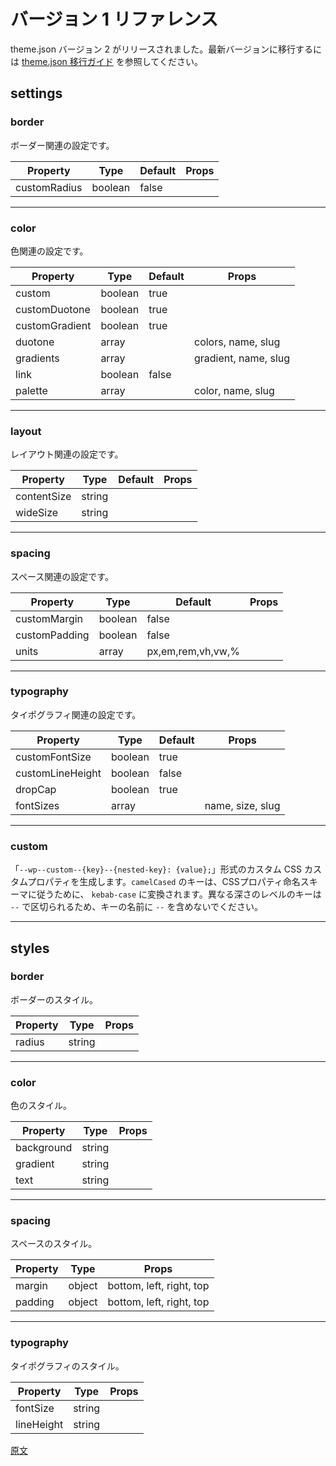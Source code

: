 <!-- 
# Version 1 Reference
 -->
# バージョン 1 リファレンス

<!-- 
Theme.json version 2 has been released, see the [theme.json migration guide](/docs/reference-guides/theme-json-reference/theme-json-migrations.md#migrating-from-v1-to-v2) for updating to the latest version.
 -->
theme.json バージョン 2 がリリースされました。最新バージョンに移行するには [theme.json 移行ガイド](https://ja.wordpress.org/team/handbook/block-editor/reference-guides/theme-json-reference/theme-json-migrations/) を参照してください。

<!-- 
## Settings
 -->
## settings

### border

<!-- 
Settings related to borders.
 -->
ボーダー関連の設定です。

| Property     | Type    | Default | Props |
| ------------ | ------- | ------- | ----- |
| customRadius | boolean | false   |       |

---

### color
<!-- 
Settings related to colors.
 -->
色関連の設定です。

| Property       | Type    | Default | Props                |
| -------------- | ------- | ------- | -------------------- |
| custom         | boolean | true    |                      |
| customDuotone  | boolean | true    |                      |
| customGradient | boolean | true    |                      |
| duotone        | array   |         | colors, name, slug   |
| gradients      | array   |         | gradient, name, slug |
| link           | boolean | false   |                      |
| palette        | array   |         | color, name, slug    |

---

### layout
<!-- 
Settings related to layout.
 -->
レイアウト関連の設定です。

| Property    | Type   | Default | Props |
| ----------- | ------ | ------- | ----- |
| contentSize | string |         |       |
| wideSize    | string |         |       |

---

### spacing

<!-- 
Settings related to spacing.
 -->
スペース関連の設定です。

| Property      | Type    | Default           | Props |
| ------------- | ------- | ----------------- | ----- |
| customMargin  | boolean | false             |       |
| customPadding | boolean | false             |       |
| units         | array   | px,em,rem,vh,vw,% |       |

---

### typography

<!-- 
Settings related to typography.
 -->
タイポグラフィ関連の設定です。

| Property         | Type    | Default | Props            |
| ---------------- | ------- | ------- | ---------------- |
| customFontSize   | boolean | true    |                  |
| customLineHeight | boolean | false   |                  |
| dropCap          | boolean | true    |                  |
| fontSizes        | array   |         | name, size, slug |

---

### custom

<!-- 
Generate custom CSS custom properties of the form `--wp--custom--{key}--{nested-key}: {value};`. `camelCased` keys are transformed to `kebab-case` as to follow the CSS property naming schema. Keys at different depth levels are separated by `--`, so keys should not include `--` in the name.
 -->
「`--wp--custom--{key}--{nested-key}: {value};`」形式のカスタム CSS カスタムプロパティを生成します。`camelCased` のキーは、CSSプロパティ命名スキーマに従うために、 `kebab-case` に変換されます。異なる深さのレベルのキーは `--` で区切られるため、キーの名前に `--` を含めないでください。

---
<!-- 
## Styles
 -->
## styles

### border
<!-- 
Border styles.
 -->
ボーダーのスタイル。

| Property | Type   | Props |
| -------- | ------ | ----- |
| radius   | string |       |

---

### color
<!-- 
Color styles.
 -->
色のスタイル。

| Property   | Type   | Props |
| ---------- | ------ | ----- |
| background | string |       |
| gradient   | string |       |
| text       | string |       |

---

### spacing

<!-- 
Spacing styles.
 -->
スペースのスタイル。

| Property | Type   | Props                    |
| -------- | ------ | ------------------------ |
| margin   | object | bottom, left, right, top |
| padding  | object | bottom, left, right, top |

---

### typography
<!-- 
Typography styles.
 -->
タイポグラフィのスタイル。

| Property   | Type   | Props |
| ---------- | ------ | ----- |
| fontSize   | string |       |
| lineHeight | string |       |

[原文](https://github.com/WordPress/gutenberg/blob/trunk/docs/reference-guides/theme-json-reference/theme-json-v1.md)